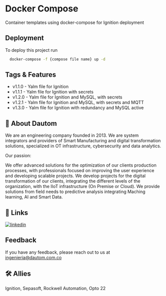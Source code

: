 
# Docker Compose

Container templates using docker-compose for Ignition deployment

## Deployment

To deploy this project run

```bash
  docker-compose -f {compose file name} up -d
```


## Tags & Features

- v1.1.0 - Yalm file for Ignition
- v1.1.1 - Yalm file for Ignition with secrets
- v1.2.0 - Yalm file for Ignition and MySQL, with secrets
- v1.2.1 - Yalm file for Ignition and MySQL, with secrets and MQTT
- v1.3.0 - Yalm file for Ignition with redundancy and MySQL active



## 🚀 About Dautom
We are an engineering company founded in 2013. We are system integrators and providers of Smart Manufacturing and digital transformation solutions, specialized in OT infrastructure, cybersecurity and data analytics.

Our passion: 

We offer advanced solutions for the optimization of our clients production processes, with professionals focused on improving the user experience and developing scalable projects. We develop projects for the digital transformation of our clients, integrating the different levels of the organization, with the IIoT infrastructure (On Premise or Cloud). We provide solutions from field needs to predictive analysis integrating Maching learning, AI and Smart Data.


## 🔗 Links
[![linkedin](https://img.shields.io/badge/linkedin-0A66C2?style=for-the-badge&logo=linkedin&logoColor=white)](https://www.linkedin.com/company/dautom/?originalSubdomain=mq/)



## Feedback

If you have any feedback, please reach out to us at ingenieria@dautom.com.co


## 🛠 Allies
Ignition, Sepasoft, Rockwell Automation, Opto 22

